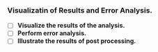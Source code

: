 ### Visualizatin of Results and Error Analysis.
- [ ] **Visualize the results of the analysis.**
- [ ] **Perform error analysis.**
- [ ] **Illustrate the results of post processing.**